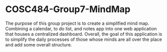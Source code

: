 # COSC484-Group7-MindMap

The purpose of this group project is to create a simplified mind map. Combining a calendar, to do list, and notes app into one web application that houses a
centralized dashboard. Overall, the goal of this application is to simplify the daily processes of those whose minds are all over the place and add some overall structure.
